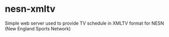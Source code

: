 # nesn-xmltv
Simple web server used to provide TV schedule in XMLTV format for NESN (New England Sports Network)
